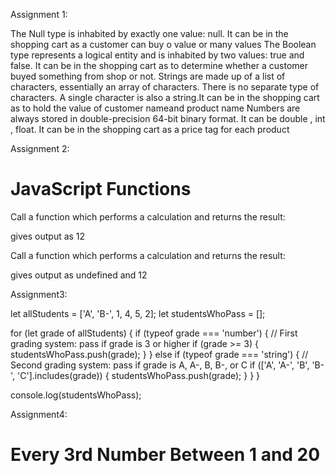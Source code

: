 Assignment 1:

The Null type is inhabited by exactly one value: null. It can be in the shopping cart as a customer can buy o value or many values
The Boolean type represents a logical entity and is inhabited by two values: true and false. It can be in the shopping cart as to determine whether a customer buyed something from shop or not.
Strings are made up of a list of characters, essentially an array of characters. There is no separate type of characters. A single character is also a string.It can be in the shopping cart as to hold the value of customer nameand product name 
Numbers are always stored in double-precision 64-bit binary format. It can be double , int , float. It can be in the shopping cart as a price tag for each product


Assignment 2:

<h1>JavaScript Functions</h1>
<p>Call a function which performs a calculation and returns the result:</p>
<p id="demo"></p>
<script>
let x = myFunction(4, 3);
document.getElementById("demo").innerHTML = x;
function myFunction(a, b) {
  return a * b;
}
</script>
gives output as 12


<p>Call a function which performs a calculation and returns the result:</p>
<p id="demo"></p>
<script>
let x = myFunction(4, 3);
document.getElementById("demo").innerHTML = x;
function myFunction(a, b) {
    let c=a*b;
	document.write(c);
}
</script>

gives output as undefined and 12 



Assignment3:

let allStudents = ['A', 'B-', 1, 4, 5, 2];
let studentsWhoPass = [];

for (let grade of allStudents) {
  if (typeof grade === 'number') {
    // First grading system: pass if grade is 3 or higher
    if (grade >= 3) {
      studentsWhoPass.push(grade);
    }
  } else if (typeof grade === 'string') {
    // Second grading system: pass if grade is A, A-, B, B-, or C
    if (['A', 'A-', 'B', 'B-', 'C'].includes(grade)) {
      studentsWhoPass.push(grade);
    }
  }
}

console.log(studentsWhoPass);


Assignment4:

<body>
  <h1>Every 3rd Number Between 1 and 20</h1>
  <script>
    for (let i = 1; i <= 20; i += 3) {
      console.log(i);
    }
  </script>
</body>
